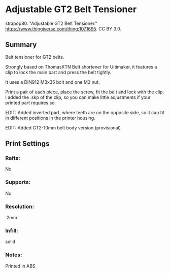 # Adjustable GT2 Belt Tensioner

strapop80. "Adjustable GT2 Belt Tensioner." https://www.thingiverse.com/thing:1071695. CC BY 3.0.

## Summary

Belt tensioner for GT2 belts.

Strongly based on ThomasKTN Belt shortener for Ultimaker, it features a clip to lock the main part and press the belt tightly.

It uses a DIN912 M3x35 bolt and one M3 nut.

Print a pair of each piece, place the screw, fit the belt and lock with the clip.
I added the .skp of the clip, so you can make little adjustments if your printed part requires so.

EDIT: Added inverted part, where teeth are on the opposite side, so it can fit in different positions in the printer housing.

EDIT: Added GT2-10mm belt body version (provisional)

## Print Settings

### Rafts:

No

### Supports:

No

### Resolution:

.2mm

### Infill:

solid

### Notes:

Printed in ABS